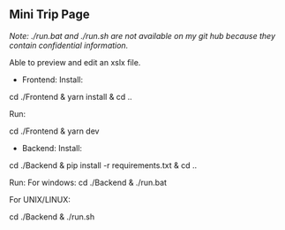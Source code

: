 ## Mini Trip Page

*Note: ./run.bat and ./run.sh are not available on my git hub because they contain confidential information.*

Able to preview and edit an xslx file.

-   Frontend:
    Install:

cd ./Frontend & yarn install & cd ..

Run:

cd ./Frontend & yarn dev

-   Backend:
    Install:

cd ./Backend & pip install -r requirements.txt & cd ..

Run:
For windows:
cd ./Backend & ./run.bat

For UNIX/LINUX:

cd ./Backend & ./run.sh
